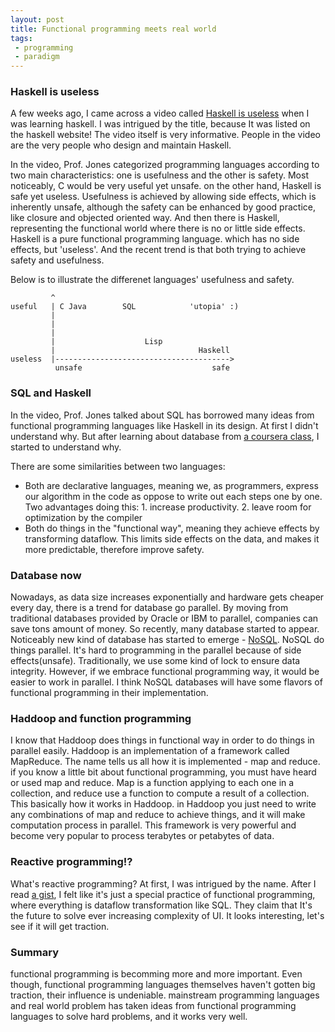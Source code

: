 ```yaml
---
layout: post
title: Functional programming meets real world
tags:
 - programming
 - paradigm
---
```


### Haskell is useless
A few weeks ago, I came across a video called [Haskell is useless](https://www.youtube.com/watch?v=iSmkqocn0oQ) when I was learning haskell. I was intrigued by the title, because It was listed on the haskell website! The video itself is very informative. People in the video are the very people who design and maintain Haskell. 
<!--break-->

In the video, Prof. Jones categorized programming languages according to two main characteristics: one is usefulness and the other is safety. Most noticeably, C would be very useful yet unsafe. on the other hand, Haskell is safe yet useless. Usefulness is achieved by allowing side effects, which is inherently unsafe, although the safety can be enhanced by good practice, like closure and objected oriented way. And then there is Haskell, representing the functional world where there is no or little side effects. Haskell is a pure functional programming language. which has no side effects, but 'useless'. And the recent trend is that both trying to achieve safety and usefulness. 

Below is to illustrate the differenet languages' usefulness and safety.

~~~
         ^ 
useful   | C Java        SQL            'utopia' :)
         |                    
         |
         |
         |                    Lisp
         |                                Haskell
useless  |--------------------------------------->
          unsafe                             safe
~~~

### SQL and Haskell
In the video, Prof. Jones talked about SQL has borrowed many ideas from functional programming languages like Haskell in its design. At first I didn't understand why. But after learning about database from [a coursera class](https://www.coursera.org/course/datasci), I started to understand why.

There are some similarities between two languages:

- Both are declarative languages, meaning we, as programmers, express our algorithm in the code as oppose to write out each steps one by one. Two advantages doing this: 1. increase productivity. 2. leave room for optimization by the compiler
- Both do things in the "functional way", meaning they achieve effects by transforming dataflow. This limits side effects on the data, and makes it more predictable, therefore improve safety.

### Database now
Nowadays, as data size increases exponentially and hardware gets cheaper every day, there is a trend for database go parallel. By moving from traditional databases provided by Oracle or IBM to parallel, companies can save tons amount of money. So recently, many database started to appear. Noticeably new kind of database has started to emerge - [NoSQL](http://en.wikipedia.org/wiki/NoSQL). NoSQL do things parallel. It's hard to programming in the parallel because of side effects(unsafe). Traditionally, we use some kind of lock to ensure data integrity. However, if we embrace functional programming way, it would be easier to work in parallel. I think NoSQL databases will have some flavors of functional programming in their implementation. 

### Haddoop and function programming
I know that Haddoop does things in functional way in order to do things in parallel easily. Haddoop is an implementation of a framework called MapReduce. The name tells us all how it is implemented - map and reduce. if you know a little bit about functional programming, you must have heard or used map and reduce. Map is a function applying to each one in a collection, and reduce use a function to compute a result of a collection. This basically how it works in Haddoop. in Haddoop you just need to write any combinations of map and reduce to achieve things, and it will make computation process in parallel. This framework is very powerful and become very popular to process terabytes or petabytes of data. 

### Reactive programming!?
What's reactive programming? At first, I was intrigued by the name. After I read [a gist](https://gist.github.com/staltz/868e7e9bc2a7b8c1f754), I felt like it's just a special practice of functional programming, where everything is dataflow transformation like SQL. They claim that It's the future to solve ever increasing complexity of UI. It looks interesting, let's see if it will get traction.

### Summary
functional programming is becomming more and more important. Even though, functional programming languages themselves haven't gotten big traction, their influence is undeniable. mainstream programming languages and real world problem has taken ideas from functional programming languages to solve hard problems, and it works very well.





